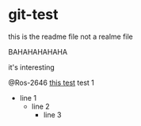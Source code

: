 # git-test

this is the readme file not a realme file

BAHAHAHAHAHA

it's interesting

@Ros-2646
[this test](https://tinyurl.com/Lol-math)
test 1




- line 1
  - line 2
    - line 3
